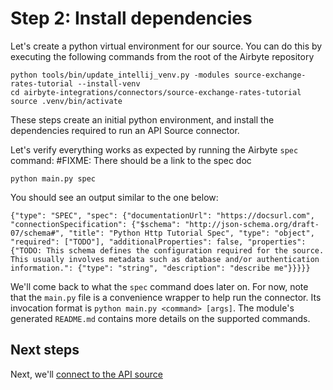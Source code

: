 # Step 2: Install dependencies

Let's create a python virtual environment for our source.
You can do this by executing the following commands from the root of the Airbyte repository

```
python tools/bin/update_intellij_venv.py -modules source-exchange-rates-tutorial --install-venv
cd airbyte-integrations/connectors/source-exchange-rates-tutorial
source .venv/bin/activate
```

These steps create an initial python environment, and install the dependencies required to run an API Source connector.

Let's verify everything works as expected by running the Airbyte `spec` command: #FIXME: There should be a link to the spec doc

```
python main.py spec

```

You should see an output similar to the one below:

```
{"type": "SPEC", "spec": {"documentationUrl": "https://docsurl.com", "connectionSpecification": {"$schema": "http://json-schema.org/draft-07/schema#", "title": "Python Http Tutorial Spec", "type": "object", "required": ["TODO"], "additionalProperties": false, "properties": {"TODO: This schema defines the configuration required for the source. This usually involves metadata such as database and/or authentication information.": {"type": "string", "description": "describe me"}}}}}
```

We'll come back to what the `spec` command does later on.
For now, note that the `main.py` file is a convenience wrapper to help run the connector.
Its invocation format is `python main.py <command> [args]`.
The module's generated `README.md` contains more details on the supported commands.

## Next steps

Next, we'll [connect to the API source](./3-connecting.md)